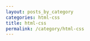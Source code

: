 ```yaml
---
layout: posts_by_category
categories: html-css
title: html-css
permalink: /category/html-css
---
```

